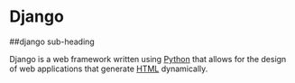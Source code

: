 # Django
##django sub-heading



Django is a web framework written using [Python](/wiki/Python) that allows for the design of web applications that generate [HTML](/wiki/HTML) dynamically.

